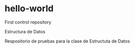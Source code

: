 # hello-world
First control repository

Estructura de Datos

Respositorio de pruebas para la clase de Estructuta de Datos
